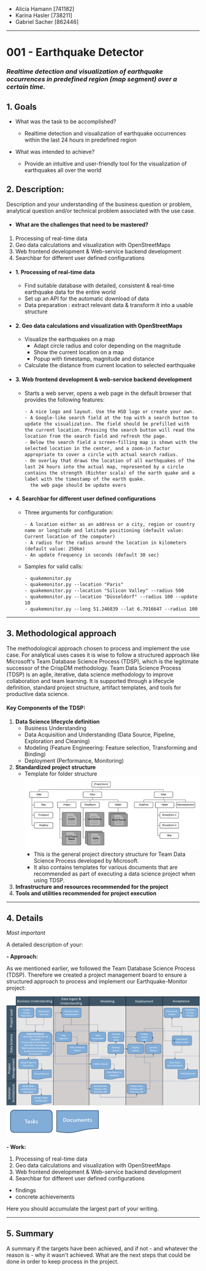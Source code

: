 - Alicia Hamann [741182]
- Karina Hasler [738211]
- Gabriel Sacher [862446]
___

# 001 - Earthquake Detector
### *Realtime detection and visualization of earthquake occurrences in predefined region (map segment) over a certain time.*

## 1. Goals

- What was the task to be accomplished?
  - Realtime detection and visualization of earthquake occurrences within the last 24 hours in predefined region

- What was intended to achieve?
  - Provide an intuitive and user-friendly tool for the visualization of earthquakes all over the world
  

## 2. Description:

Description and your understanding of the business question or problem, analytical question and/or technical problem associated with the use case.

- #### What are the challenges that need to be mastered?
1. Processing of real-time data 
2. Geo data calculations and visualization with OpenStreetMaps
3. Web frontend development & Web-service backend development
4. Searchbar for different user defined configurations 
    
- #### 1. Processing of real-time data
  - Find suitable database with detailed, consistent & real-time earthquake data for the entire world
  - Set up an API for the automatic download of data
  - Data preparation : extract relevant data & transform it into a usable structure
  
- #### 2. Geo data calculations and visualization with OpenStreetMaps
  - Visualize the earthquakes on a map 
      - Adapt circle radius and color depending on the magnitude
      - Show the current location on a map
      - Popup with timestamp, magnitude and distance
  - Calculate the distance from current location to selected earthquake
  
- #### 3. Web frontend development & web-service backend development
  - Starts a web server, opens a web page in the default browser that provides the following features:
    
        - A nice logo and layout. Use the HSD logo or create your own. 
        - A Google-like search field at the top with a search button to update the visualization. The field should be prefilled with the current location. Pressing the search button will read the location from the search field and refresh the page.
        - Below the search field a screen-filling map is shown with the selected location in the center, and a zoom-in factor appropriate to cover a circle with actual search radius.
        - On overlay that draws the location of all earthquakes of the last 24 hours into the actual map, represented by a circle contains the strength (Richter scala) of the earth quake and a label with the timestamp of the earth quake.
          the web page should be update evers
  
- #### 4. Searchbar for different user defined configurations 
  - Three arguments for configuration: 
  
        - A location either as an address or a city, region or country name or longitude and latitude positioning (default value: Current location of the computer)
        - A radius for the radius around the location in kilometers (default value: 250km)
        - An update frequency in seconds (default 30 sec)
    
  - Samples for valid calls:

        - quakemonitor.py
        - quakemonitor.py --location "Paris"
        - quakemonitor.py --location "Silicon Valley" --radius 500  
        - quakemonitor.py --location "Düsseldorf" --radius 100 --update 10
        - quakemonitor.py --long 51.246839 --lat 6.7916647 --radius 100
___

## 3. Methodological approach

The methodological approach chosen to process and implement the use case.
For analytical uses cases it is wise to follow a structured approach like Microsoft's Team Database Science Process (TDSP), which is the legitimate successor of the CrispDM methodology.
Team Data Science Process (TDSP) is an agile, iterative, data science methodology to improve collaboration and team learning. It is supported through a lifecycle definition, standard project structure, artifact templates, and tools for productive data science.

#### Key Components of the TDSP:
1. **Data Science lifecycle definition**
    - Business Understanding
    - Data Acquisition and Understanding (Data Source, Pipeline, Exploration and Cleaning)
    - Modeling (Feature Engineering: Feature selection, Transforming and Binding)
    - Deployment (Performance, Monitoring)
2. **Standardized project structure**
    - Template for folder structure 
   ![img.png](static/images/file_structure.png)
      - This is the general project directory structure for Team Data Science Process developed by Microsoft. 
      - It also contains templates for various documents that are recommended as part of executing a data science project when using TDSP.
3. **Infrastructure  and resources recommended for the project**
4. **Tools and utilities recommended for project execution**
___

## 4. Details

*Most important*

A detailed description of your:

**- Approach:**

As we mentioned earlier, we followed the Team Database Science Process (TDSP). 
Therefore we created a project management board to ensure a structured approach 
to process and implement our Earthquake-Monitor project:

![static/images/ProjectBoard_EarthquakeMonitor.png](static/images/ProjectBoard_EarthquakeMonitor.png)
![static/images/Legend_ProjectBord.png](static/images/Legend_ProjectBord.png)

**- Work:**
  1. Processing of real-time data 
  2. Geo data calculations and visualization with OpenStreetMaps
  3. Web frontend development & Web-service backend development
  4. Searchbar for different user defined configurations 
- findings
- concrete achievements

Here you should accumulate the largest part of your writing.
___
## 5. Summary 
A summary if the targets have been achieved, and if not - and whatever the reason is - why it wasn't achieved.
What are the next steps that could be done in order to keep process in the project.
